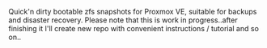 Quick'n dirty bootable zfs snapshots for Proxmox VE, suitable for backups and disaster recovery. 
Please note that this is work in progress..after finishing it I'll create new repo with convenient instructions / tutorial and so on..
